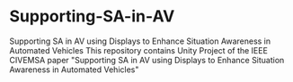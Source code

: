 # Supporting-SA-in-AV
Supporting SA in AV using Displays to Enhance Situation Awareness in Automated Vehicles    This repository contains Unity Project of the IEEE CIVEMSA paper  "Supporting SA in AV using Displays to Enhance Situation Awareness in Automated Vehicles"
